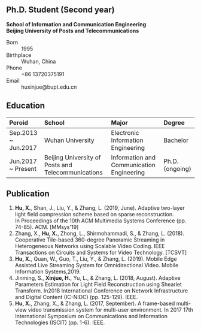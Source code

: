 ## Ph.D. Student (Second year)
 **School of Information and Communication Engineering** <br>
 **Beijing University of Posts and Telecommunications**

<dl>
<dt>Born</dt>
<dd>1995</dd>
<dt>Birthplace</dt>
<dd>Wuhan, China</dd>
<dt>Phone</dt>
<dd>+86 13720375191</dd>
<dt>Email</dt>
<dd>huxinjue@bupt.edu.cn</dd>
</dl>

## Education

|       Peroid              |      School       | Major | Degree |
|:--------------------------|:---------------------------|:--------------|:------------|
| Sep.2013 ~ Jun.2017 | Wuhan University  | Electronic Information Engineering | Bachelor |
| Jun.2017 ~ Present  | Beijing University of Posts and Telecommunications | Information and Communication Engineering  | Ph.D. (ongoing) |

## Publication
1.  **Hu, X.**, Shan, J., Liu, Y., & Zhang, L. (2019, June). Adaptive two-layer light field compression scheme based on sparse reconstruction. In Proceedings of the 10th ACM Multimedia Systems Conference (pp. 74-85). ACM. [MMsys'19]
2.  Zhang, X., **Hu, X.**, Zhong, L., Shirmohammadi, S., & Zhang, L. (2018). Cooperative Tile-based 360-degree Panoramic Streaming in Heterogeneous Networks using Scalable Video Coding. IEEE Transactions on Circuits and Systems for Video Technology. [TCSVT]
3.  **Hu, X.**, Quan, W., Guo, T., Liu, Y., & Zhang, L. (2019). Mobile Edge Assisted Live Streaming System for Omnidirectional Video. Mobile Information Systems,2019.
4.  Jinming, S., **Xinjue, H.**, Yu, L., & Zhang, L. (2018, August). Adaptive Parameters Estimation for Light Field Reconstruction using Shearlet Transform. In2018 International Conference on Network Infrastructure and Digital Content (IC-NIDC) (pp. 125-129). IEEE.
5.  **Hu, X.**, Zhang, X., & Zhang, L. (2017, September). A frame-based multi-view video transmission system for multi-user environment. In 2017 17th International Symposium on Communications and Information Technologies (ISCIT) (pp. 1-6). IEEE.